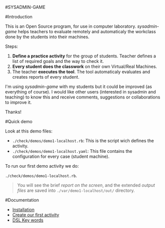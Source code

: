#SYSADMIN-GAME

#Introduction

This is an Open Source program, for use in computer laboratory. 
*sysadmin-game* helps teachers to evaluate remotely and automaticaly 
the workclass done by the students into their machines.

Steps:

1. **Define a practice activity** for the group of students. 
Teacher defines a list of required goals and the way to check it.
1. **Every student does the classwork** on their own Virtual/Real Machines. 
1. The teacher **executes the tool**. The tool automaticaly evaluates 
and creates reports of every student.

I'm using *sysadmin-game* with my students but it could be improved (as everything of course).
I would like other users (interested in sysadmin and teaching) to know this and
receive comments, suggestions or collaborations to improve it.

Thanks!

#Quick demo

Look at this demo files:
* `./check/demos/demo1-localhost.rb`: This is the script wich defines the activity.
* `./check/demos/demo1-localhost.yaml`: This file contains the configuration for every case (student machine).

To run our first demo activity we do:

`./check/demos/demo1-localhost.rb`.

> You will see the brief *report on the screen*, and the extended *output files* are 
saved into `./var/demo1-localhost/out/` directory.

#Documentation
* [Installation](./docs/en/installation.md)
* [Create our first activity](./docs/en/first-activity.md)
* [DSL Key words](./docs/en/dsl-key-words.md)
